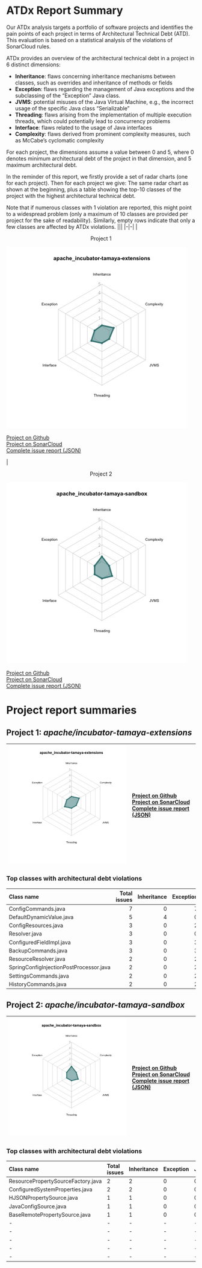 # ATDx Report Summary
Our ATDx analysis targets a portfolio of software projects and identifies the pain points of each project in terms of Architectural Technical Debt (ATD). This evaluation is based on a statistical analysis of the violations of SonarCloud rules.

ATDx provides an overview of the architectural technical debt in a project  in 6 distinct dimensions:
* **Inheritance**: flaws concerning inheritance mechanisms between classes, such as overrides and inheritance of methods or fields
* **Exception**: flaws regarding the management of Java exceptions and the subclassing of the “Exception” Java class.
* **JVMS**: potential misuses of the Java Virtual Machine, e.g., the incorrect usage of the specific Java class “Serializable”
* **Threading**: flaws arising from the implementation of multiple execution threads, which could potentially lead to concurrency problems
* **Interface**: flaws related to the usage of Java interfaces
* **Complexity**: flaws derived from prominent complexity measures, such as McCabe’s cyclomatic complexity

For each project, the dimensions assume a value between 0 and 5, where 0 denotes minimum architectural debt of the project in that dimension, and 5 maximum architectural debt.

In the reminder of this report, we firstly provide a set of radar charts (one for each project). Then for each project we give:
The same radar chart as shown at the beginning, plus a table showing the top-10 classes of the project with the highest architectural technical debt.

Note that if numerous classes with 1 violation are reported, this might point to a widespread problem (only a maximum of 10 classes are provided per project for the sake of readability). Similarly, empty rows indicate that only a few classes are affected by ATDx violations.
|||
|-|-|
|<p align="center">Project 1</p><img src="https://github.com/robertoverdecchia/ATDx_report_sandbox/blob/master/plots/apache_incubator-tamaya-extensions.jpg"/> <p style="text-align:left">[Project on Github](https://github.com/apache/incubator-tamaya-extensions) <br> [Project on SonarCloud ](https://sonarcloud.io/dashboard?id=apache_incubator-tamaya-extensions) <br> [Complete issue report (JSON)](https://github.com/robertoverdecchia/ATDx_report_sandbox/blob/master/jsons/apache_incubator-tamaya-extensions.json)</p>|<p align="center">Project 2</p><img src="https://github.com/robertoverdecchia/ATDx_report_sandbox/blob/master/plots/apache_incubator-tamaya-sandbox.jpg"/> <p style="text-align:left">[Project on Github](https://github.com/apache/incubator-tamaya-sandbox) <br> [Project on SonarCloud ](https://sonarcloud.io/dashboard?id=apache_incubator-tamaya-sandbox) <br> [Complete issue report (JSON)](https://github.com/robertoverdecchia/ATDx_report_sandbox/blob/master/jsons/apache_incubator-tamaya-sandbox.json)</p>
# Project report summaries
## Project 1: _apache/incubator-tamaya-extensions_
|<img src="https://github.com/robertoverdecchia/ATDx_report_sandbox/blob/master/plots/apache_incubator-tamaya-extensions.jpg"/>|<p style="text-align:left">[Project on Github](https://github.com/apache/incubator-tamaya-extensions) <br> [Project on SonarCloud ](https://sonarcloud.io/dashboard?id=apache_incubator-tamaya-extensions) <br> [Complete issue report (JSON)](https://github.com/robertoverdecchia/ATDx_report_sandbox/blob/master/jsons/apache_incubator-tamaya-extensions.json)</p>
|-|-|
### Top classes with architectural debt violations
| Class name                              |   Total issues |   Inheritance |   Exception |   JVMS |   Interface |   Threading |   Complexity | Fully qualified class name                                                                                |
|:----------------------------------------|---------------:|--------------:|------------:|-------:|------------:|------------:|-------------:|:----------------------------------------------------------------------------------------------------------|
| ConfigCommands.java                     |              7 |             0 |           7 |      0 |           0 |           0 |            0 | modules/osgi/common/src/main/java/org/apache/tamaya/osgi/commands/ConfigCommands.java                     |
| DefaultDynamicValue.java                |              5 |             4 |           0 |      0 |           1 |           0 |            0 | modules/injection/standalone/src/main/java/org/apache/tamaya/inject/internal/DefaultDynamicValue.java     |
| ConfigResources.java                    |              3 |             0 |           2 |      0 |           1 |           0 |            0 | modules/resources/src/main/java/org/apache/tamaya/resource/ConfigResources.java                           |
| Resolver.java                           |              3 |             0 |           0 |      0 |           3 |           0 |            0 | modules/resolver/src/main/java/org/apache/tamaya/resolver/Resolver.java                                   |
| ConfiguredFieldImpl.java                |              3 |             0 |           3 |      0 |           0 |           0 |            0 | modules/injection/standalone/src/main/java/org/apache/tamaya/inject/internal/ConfiguredFieldImpl.java     |
| BackupCommands.java                     |              3 |             0 |           3 |      0 |           0 |           0 |            0 | modules/osgi/common/src/main/java/org/apache/tamaya/osgi/commands/BackupCommands.java                     |
| ResourceResolver.java                   |              2 |             0 |           2 |      0 |           0 |           0 |            0 | modules/resources/src/main/java/org/apache/tamaya/resource/ResourceResolver.java                          |
| SpringConfigInjectionPostProcessor.java |              2 |             0 |           2 |      0 |           0 |           0 |            0 | modules/spring/src/main/java/org/apache/tamaya/integration/spring/SpringConfigInjectionPostProcessor.java |
| SettingsCommands.java                   |              2 |             0 |           2 |      0 |           0 |           0 |            0 | modules/osgi/gogo-shell/src/main/java/org/apache/tamaya/gogo/shell/SettingsCommands.java                  |
| HistoryCommands.java                    |              2 |             0 |           2 |      0 |           0 |           0 |            0 | modules/osgi/gogo-shell/src/main/java/org/apache/tamaya/gogo/shell/HistoryCommands.java                   |

## Project 2: _apache/incubator-tamaya-sandbox_
|<img src="https://github.com/robertoverdecchia/ATDx_report_sandbox/blob/master/plots/apache_incubator-tamaya-sandbox.jpg"/>|<p style="text-align:left">[Project on Github](https://github.com/apache/incubator-tamaya-sandbox) <br> [Project on SonarCloud ](https://sonarcloud.io/dashboard?id=apache_incubator-tamaya-sandbox) <br> [Complete issue report (JSON)](https://github.com/robertoverdecchia/ATDx_report_sandbox/blob/master/jsons/apache_incubator-tamaya-sandbox.json)</p>
|-|-|
### Top classes with architectural debt violations
| Class name                         | Total issues   | Inheritance   | Exception   | JVMS   | Interface   | Threading   | Complexity   | Fully qualified class name                                                                                |
|:-----------------------------------|:---------------|:--------------|:------------|:-------|:------------|:------------|:-------------|:----------------------------------------------------------------------------------------------------------|
| ResourcePropertySourceFactory.java | 2              | 2             | 0           | 0      | 0           | 0           | 0            | metamodel/src/main/java/org/apache/tamaya/metamodel/internal/factories/ResourcePropertySourceFactory.java |
| ConfiguredSystemProperties.java    | 2              | 2             | 0           | 0      | 0           | 0           | 0            | configured-sysprops/src/main/java/org/apache/tamaya/sysprops/ConfiguredSystemProperties.java              |
| HJSONPropertySource.java           | 1              | 1             | 0           | 0      | 0           | 0           | 0            | hjson/src/main/java/org/apache/tamaya/hjson/HJSONPropertySource.java                                      |
| JavaConfigSource.java              | 1              | 1             | 0           | 0      | 0           | 0           | 0            | configjsr/src/main/java/org/apache/tamaya/jsr382/JavaConfigSource.java                                    |
| BaseRemotePropertySource.java      | 1              | 1             | 0           | 0      | 0           | 0           | 0            | remote/src/main/java/org/apache/tamaya/remote/BaseRemotePropertySource.java                               |
| -                                  | -              | -             | -           | -      | -           | -           | -            | -                                                                                                         |
| -                                  | -              | -             | -           | -      | -           | -           | -            | -                                                                                                         |
| -                                  | -              | -             | -           | -      | -           | -           | -            | -                                                                                                         |
| -                                  | -              | -             | -           | -      | -           | -           | -            | -                                                                                                         |
| -                                  | -              | -             | -           | -      | -           | -           | -            | -                                                                                                         |

